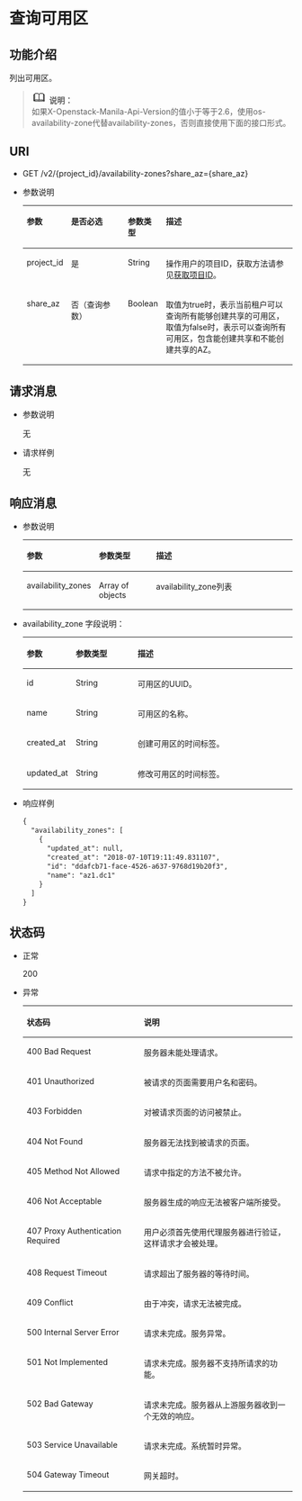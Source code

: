 # 查询可用区<a name="sfs_02_0046"></a>

## 功能介绍<a name="section35417005112634"></a>

列出可用区。

>![](public_sys-resources/icon-note.gif) **说明：**   
>如果X-Openstack-Manila-Api-Version的值小于等于2.6，使用os-availability-zone代替availability-zones，否则直接使用下面的接口形式。  

## URI<a name="section56431007112911"></a>

-   GET /v2/\{project\_id\}/availability-zones?share\_az=\{share\_az\}
-   参数说明

    <a name="table1936210911319"></a>
    <table><thead align="left"><tr id="row2818054511319"><th class="cellrowborder" valign="top" width="16.17%" id="mcps1.1.5.1.1"><p id="p12976164364810"><a name="p12976164364810"></a><a name="p12976164364810"></a>参数</p>
    </th>
    <th class="cellrowborder" valign="top" width="21.23%" id="mcps1.1.5.1.2"><p id="p597674316485"><a name="p597674316485"></a><a name="p597674316485"></a>是否必选</p>
    </th>
    <th class="cellrowborder" valign="top" width="13.54%" id="mcps1.1.5.1.3"><p id="p1597694317485"><a name="p1597694317485"></a><a name="p1597694317485"></a>参数类型</p>
    </th>
    <th class="cellrowborder" valign="top" width="49.059999999999995%" id="mcps1.1.5.1.4"><p id="p797616433489"><a name="p797616433489"></a><a name="p797616433489"></a>描述</p>
    </th>
    </tr>
    </thead>
    <tbody><tr id="row4580752711319"><td class="cellrowborder" valign="top" width="16.17%" headers="mcps1.1.5.1.1 "><p id="p31893403113152"><a name="p31893403113152"></a><a name="p31893403113152"></a>project_id</p>
    </td>
    <td class="cellrowborder" valign="top" width="21.23%" headers="mcps1.1.5.1.2 "><p id="p33228870113152"><a name="p33228870113152"></a><a name="p33228870113152"></a>是</p>
    </td>
    <td class="cellrowborder" valign="top" width="13.54%" headers="mcps1.1.5.1.3 "><p id="p7183962113152"><a name="p7183962113152"></a><a name="p7183962113152"></a>String</p>
    </td>
    <td class="cellrowborder" valign="top" width="49.059999999999995%" headers="mcps1.1.5.1.4 "><p id="p45030013113152"><a name="p45030013113152"></a><a name="p45030013113152"></a>操作用户的项目ID，获取方法请参见<a href="获取项目ID.md">获取项目ID</a>。</p>
    </td>
    </tr>
    <tr id="row5827083212846"><td class="cellrowborder" valign="top" width="16.17%" headers="mcps1.1.5.1.1 "><p id="p11900165010280"><a name="p11900165010280"></a><a name="p11900165010280"></a>share_az</p>
    </td>
    <td class="cellrowborder" valign="top" width="21.23%" headers="mcps1.1.5.1.2 "><p id="p3290281212935"><a name="p3290281212935"></a><a name="p3290281212935"></a>否（查询参数）</p>
    </td>
    <td class="cellrowborder" valign="top" width="13.54%" headers="mcps1.1.5.1.3 "><p id="p65186226212935"><a name="p65186226212935"></a><a name="p65186226212935"></a>Boolean</p>
    </td>
    <td class="cellrowborder" valign="top" width="49.059999999999995%" headers="mcps1.1.5.1.4 "><p id="p45592923212935"><a name="p45592923212935"></a><a name="p45592923212935"></a>取值为true时，表示当前租户可以查询所有能够创建共享的可用区，取值为false时，表示可以查询所有可用区，包含能创建共享和不能创建共享的AZ。</p>
    </td>
    </tr>
    </tbody>
    </table>


## 请求消息<a name="section31808412113213"></a>

-   参数说明

    无


-   请求样例

    无


## 响应消息<a name="section20475353113911"></a>

-   参数说明

    <a name="tda30386a6e9d4540a4eb716742253a1b"></a>
    <table><thead align="left"><tr id="r8ada73019fa5407c8e16f6e1f7bc4bb1"><th class="cellrowborder" valign="top" width="16.93830616938306%" id="mcps1.1.4.1.1"><p id="p1557511221929"><a name="p1557511221929"></a><a name="p1557511221929"></a>参数</p>
    </th>
    <th class="cellrowborder" valign="top" width="23.507649235076496%" id="mcps1.1.4.1.2"><p id="p1457516221623"><a name="p1457516221623"></a><a name="p1457516221623"></a>参数类型</p>
    </th>
    <th class="cellrowborder" valign="top" width="59.55404459554045%" id="mcps1.1.4.1.3"><p id="p9590122217212"><a name="p9590122217212"></a><a name="p9590122217212"></a>描述</p>
    </th>
    </tr>
    </thead>
    <tbody><tr id="r1a20df0633434edc9d860eaf14b9a981"><td class="cellrowborder" valign="top" width="16.93830616938306%" headers="mcps1.1.4.1.1 "><p id="p34736356326"><a name="p34736356326"></a><a name="p34736356326"></a>availability_zones</p>
    </td>
    <td class="cellrowborder" valign="top" width="23.507649235076496%" headers="mcps1.1.4.1.2 "><p id="aab44f3064cf049479255909280c43ccf"><a name="aab44f3064cf049479255909280c43ccf"></a><a name="aab44f3064cf049479255909280c43ccf"></a>Array of objects</p>
    </td>
    <td class="cellrowborder" valign="top" width="59.55404459554045%" headers="mcps1.1.4.1.3 "><p id="afa73e2f572e845479878686baa515ac2"><a name="afa73e2f572e845479878686baa515ac2"></a><a name="afa73e2f572e845479878686baa515ac2"></a>availability_zone列表</p>
    </td>
    </tr>
    </tbody>
    </table>

-   availability\_zone 字段说明：

    <a name="tbcad918897d14fb49b92a4459d3f00fe"></a>
    <table><thead align="left"><tr id="r2549a099434b498b960a737e31dd5e22"><th class="cellrowborder" valign="top" width="16.83831616838316%" id="mcps1.1.4.1.1"><p id="p237219251522"><a name="p237219251522"></a><a name="p237219251522"></a>参数</p>
    </th>
    <th class="cellrowborder" valign="top" width="23.227677232276772%" id="mcps1.1.4.1.2"><p id="p203887255210"><a name="p203887255210"></a><a name="p203887255210"></a>参数类型</p>
    </th>
    <th class="cellrowborder" valign="top" width="59.93400659934007%" id="mcps1.1.4.1.3"><p id="p7388025426"><a name="p7388025426"></a><a name="p7388025426"></a>描述</p>
    </th>
    </tr>
    </thead>
    <tbody><tr id="r24e1fdd135614ddfb8bb62cd8b059790"><td class="cellrowborder" valign="top" width="16.83831616838316%" headers="mcps1.1.4.1.1 "><p id="zh-cn_topic_0064390791_p304425717377"><a name="zh-cn_topic_0064390791_p304425717377"></a><a name="zh-cn_topic_0064390791_p304425717377"></a>id</p>
    </td>
    <td class="cellrowborder" valign="top" width="23.227677232276772%" headers="mcps1.1.4.1.2 "><p id="a2739fe34fda84872ad4752a2a5904442"><a name="a2739fe34fda84872ad4752a2a5904442"></a><a name="a2739fe34fda84872ad4752a2a5904442"></a>String</p>
    </td>
    <td class="cellrowborder" valign="top" width="59.93400659934007%" headers="mcps1.1.4.1.3 "><p id="a8bd7dc44dfea4902ae6c3be200d16795"><a name="a8bd7dc44dfea4902ae6c3be200d16795"></a><a name="a8bd7dc44dfea4902ae6c3be200d16795"></a><span>可用区的</span><span>UUID</span><span>。</span></p>
    </td>
    </tr>
    <tr id="r363789c82fb941e5942a1a3569abd611"><td class="cellrowborder" valign="top" width="16.83831616838316%" headers="mcps1.1.4.1.1 "><p id="p19314133120334"><a name="p19314133120334"></a><a name="p19314133120334"></a>name</p>
    </td>
    <td class="cellrowborder" valign="top" width="23.227677232276772%" headers="mcps1.1.4.1.2 "><p id="p17314173113310"><a name="p17314173113310"></a><a name="p17314173113310"></a>String</p>
    </td>
    <td class="cellrowborder" valign="top" width="59.93400659934007%" headers="mcps1.1.4.1.3 "><p id="p133141431143310"><a name="p133141431143310"></a><a name="p133141431143310"></a><span>可用区的名称</span><span>。</span></p>
    </td>
    </tr>
    <tr id="reac38228b7ce4af8a38a972bfaa5ee93"><td class="cellrowborder" valign="top" width="16.83831616838316%" headers="mcps1.1.4.1.1 "><p id="zh-cn_topic_0064390791_p235133117377"><a name="zh-cn_topic_0064390791_p235133117377"></a><a name="zh-cn_topic_0064390791_p235133117377"></a>created_at</p>
    </td>
    <td class="cellrowborder" valign="top" width="23.227677232276772%" headers="mcps1.1.4.1.2 "><p id="ad559eba8660d4a39ba10681c9f2d174e"><a name="ad559eba8660d4a39ba10681c9f2d174e"></a><a name="ad559eba8660d4a39ba10681c9f2d174e"></a>String</p>
    </td>
    <td class="cellrowborder" valign="top" width="59.93400659934007%" headers="mcps1.1.4.1.3 "><p id="a17d9eed397184e7a8eba7e87435d098a"><a name="a17d9eed397184e7a8eba7e87435d098a"></a><a name="a17d9eed397184e7a8eba7e87435d098a"></a><span>创建</span><span>可用区的时间标签。</span></p>
    </td>
    </tr>
    <tr id="row95170168333"><td class="cellrowborder" valign="top" width="16.83831616838316%" headers="mcps1.1.4.1.1 "><p id="p2017594816335"><a name="p2017594816335"></a><a name="p2017594816335"></a>updated_at</p>
    </td>
    <td class="cellrowborder" valign="top" width="23.227677232276772%" headers="mcps1.1.4.1.2 "><p id="p20627152111333"><a name="p20627152111333"></a><a name="p20627152111333"></a>String</p>
    </td>
    <td class="cellrowborder" valign="top" width="59.93400659934007%" headers="mcps1.1.4.1.3 "><p id="p156271321123312"><a name="p156271321123312"></a><a name="p156271321123312"></a><span>修改可用区的时间标签。</span></p>
    </td>
    </tr>
    </tbody>
    </table>


-   响应样例

    ```
    {
      "availability_zones": [
        {
          "updated_at": null,
          "created_at": "2018-07-10T19:11:49.831107",
          "id": "ddafcb71-face-4526-a637-9768d19b20f3",
          "name": "az1.dc1"
        }
      ]
    }
    ```


## 状态码<a name="section14343996114232"></a>

-   正常

    200

-   异常

    <a name="t2090d44083d34718a5469023c0c64add"></a>
    <table><thead align="left"><tr id="ra369a8c86fba486db6b80296100f3699"><th class="cellrowborder" valign="top" width="43.43%" id="mcps1.1.3.1.1"><p id="aef56a0bee1724b0993bff1e74bd97796"><a name="aef56a0bee1724b0993bff1e74bd97796"></a><a name="aef56a0bee1724b0993bff1e74bd97796"></a>状态码</p>
    </th>
    <th class="cellrowborder" valign="top" width="56.57%" id="mcps1.1.3.1.2"><p id="a7923be73f3d642c48f49e12d9f575dbd"><a name="a7923be73f3d642c48f49e12d9f575dbd"></a><a name="a7923be73f3d642c48f49e12d9f575dbd"></a>说明</p>
    </th>
    </tr>
    </thead>
    <tbody><tr id="r9caf832a2eb74734a12db37bb5922e9c"><td class="cellrowborder" valign="top" width="43.43%" headers="mcps1.1.3.1.1 "><p id="zh-cn_topic_0064390791_p887409917377"><a name="zh-cn_topic_0064390791_p887409917377"></a><a name="zh-cn_topic_0064390791_p887409917377"></a>400 Bad Request</p>
    </td>
    <td class="cellrowborder" valign="top" width="56.57%" headers="mcps1.1.3.1.2 "><p id="ac915b170d5f2455096491b02762241ac"><a name="ac915b170d5f2455096491b02762241ac"></a><a name="ac915b170d5f2455096491b02762241ac"></a>服务器未能处理请求。</p>
    </td>
    </tr>
    <tr id="r10cfd100de64484f99318a78375120ff"><td class="cellrowborder" valign="top" width="43.43%" headers="mcps1.1.3.1.1 "><p id="a8193fd1ffce7479897c3de382c2eed15"><a name="a8193fd1ffce7479897c3de382c2eed15"></a><a name="a8193fd1ffce7479897c3de382c2eed15"></a>401 Unauthorized</p>
    </td>
    <td class="cellrowborder" valign="top" width="56.57%" headers="mcps1.1.3.1.2 "><p id="zh-cn_topic_0064390791_p52210117377"><a name="zh-cn_topic_0064390791_p52210117377"></a><a name="zh-cn_topic_0064390791_p52210117377"></a>被请求的页面需要用户名和密码。</p>
    </td>
    </tr>
    <tr id="r7a403b9870eb4da5b2a875a5b1539ffd"><td class="cellrowborder" valign="top" width="43.43%" headers="mcps1.1.3.1.1 "><p id="adbf7968a9dac42c49b53777be2aaf544"><a name="adbf7968a9dac42c49b53777be2aaf544"></a><a name="adbf7968a9dac42c49b53777be2aaf544"></a>403 Forbidden</p>
    </td>
    <td class="cellrowborder" valign="top" width="56.57%" headers="mcps1.1.3.1.2 "><p id="a0bc87a6af4f1456e8086bde01aebec6b"><a name="a0bc87a6af4f1456e8086bde01aebec6b"></a><a name="a0bc87a6af4f1456e8086bde01aebec6b"></a>对被请求页面的访问被禁止。</p>
    </td>
    </tr>
    <tr id="r3422b1bb54164104949a1a121c137932"><td class="cellrowborder" valign="top" width="43.43%" headers="mcps1.1.3.1.1 "><p id="a26dbdb35ea5c4d08b5c6ea8b184b8656"><a name="a26dbdb35ea5c4d08b5c6ea8b184b8656"></a><a name="a26dbdb35ea5c4d08b5c6ea8b184b8656"></a>404 Not Found</p>
    </td>
    <td class="cellrowborder" valign="top" width="56.57%" headers="mcps1.1.3.1.2 "><p id="acf1017be1cb84275bbbb87052f6ab21a"><a name="acf1017be1cb84275bbbb87052f6ab21a"></a><a name="acf1017be1cb84275bbbb87052f6ab21a"></a>服务器无法找到被请求的页面。</p>
    </td>
    </tr>
    <tr id="r98d495bd3a4f4d0b87572a4bd4173ce1"><td class="cellrowborder" valign="top" width="43.43%" headers="mcps1.1.3.1.1 "><p id="a8c7636bd87f64006979cb1f8fdf6bbcc"><a name="a8c7636bd87f64006979cb1f8fdf6bbcc"></a><a name="a8c7636bd87f64006979cb1f8fdf6bbcc"></a>405 Method Not Allowed</p>
    </td>
    <td class="cellrowborder" valign="top" width="56.57%" headers="mcps1.1.3.1.2 "><p id="a969e484ebb1d4f95a1c5d8803eb5805b"><a name="a969e484ebb1d4f95a1c5d8803eb5805b"></a><a name="a969e484ebb1d4f95a1c5d8803eb5805b"></a>请求中指定的方法不被允许。</p>
    </td>
    </tr>
    <tr id="rde52d6cce4fb49bda58bd438829c8b74"><td class="cellrowborder" valign="top" width="43.43%" headers="mcps1.1.3.1.1 "><p id="zh-cn_topic_0064390791_p781488717377"><a name="zh-cn_topic_0064390791_p781488717377"></a><a name="zh-cn_topic_0064390791_p781488717377"></a>406 Not Acceptable</p>
    </td>
    <td class="cellrowborder" valign="top" width="56.57%" headers="mcps1.1.3.1.2 "><p id="afa6f5ee4d9d5461ca179b522cbea0d34"><a name="afa6f5ee4d9d5461ca179b522cbea0d34"></a><a name="afa6f5ee4d9d5461ca179b522cbea0d34"></a>服务器生成的响应无法被客户端所接受。</p>
    </td>
    </tr>
    <tr id="r101c5bbfb8784aa883c87c38ef66d1ba"><td class="cellrowborder" valign="top" width="43.43%" headers="mcps1.1.3.1.1 "><p id="a4d23d1ea32c3487e8fa03fa7a39543d8"><a name="a4d23d1ea32c3487e8fa03fa7a39543d8"></a><a name="a4d23d1ea32c3487e8fa03fa7a39543d8"></a>407 Proxy Authentication Required</p>
    </td>
    <td class="cellrowborder" valign="top" width="56.57%" headers="mcps1.1.3.1.2 "><p id="zh-cn_topic_0064390791_p300388217377"><a name="zh-cn_topic_0064390791_p300388217377"></a><a name="zh-cn_topic_0064390791_p300388217377"></a>用户必须首先使用代理服务器进行验证，这样请求才会被处理。</p>
    </td>
    </tr>
    <tr id="r6206a8382c46402ab86f280e940f1756"><td class="cellrowborder" valign="top" width="43.43%" headers="mcps1.1.3.1.1 "><p id="a0c0a0346efed4a158e3f78aad3f92502"><a name="a0c0a0346efed4a158e3f78aad3f92502"></a><a name="a0c0a0346efed4a158e3f78aad3f92502"></a>408 Request Timeout</p>
    </td>
    <td class="cellrowborder" valign="top" width="56.57%" headers="mcps1.1.3.1.2 "><p id="zh-cn_topic_0064390791_p752846017377"><a name="zh-cn_topic_0064390791_p752846017377"></a><a name="zh-cn_topic_0064390791_p752846017377"></a>请求超出了服务器的等待时间。</p>
    </td>
    </tr>
    <tr id="r1f59abfea4d945d5853b088375ec075b"><td class="cellrowborder" valign="top" width="43.43%" headers="mcps1.1.3.1.1 "><p id="a4de368473ace407db9497a6d22044206"><a name="a4de368473ace407db9497a6d22044206"></a><a name="a4de368473ace407db9497a6d22044206"></a>409 Conflict</p>
    </td>
    <td class="cellrowborder" valign="top" width="56.57%" headers="mcps1.1.3.1.2 "><p id="a1e52611413ef42368e1fc74cedce0b14"><a name="a1e52611413ef42368e1fc74cedce0b14"></a><a name="a1e52611413ef42368e1fc74cedce0b14"></a>由于冲突，请求无法被完成。</p>
    </td>
    </tr>
    <tr id="r33f68eb575084d3d9c7a652797fa1d77"><td class="cellrowborder" valign="top" width="43.43%" headers="mcps1.1.3.1.1 "><p id="a696b29b12cea423cbd6649f0ffd68db8"><a name="a696b29b12cea423cbd6649f0ffd68db8"></a><a name="a696b29b12cea423cbd6649f0ffd68db8"></a>500 Internal Server Error</p>
    </td>
    <td class="cellrowborder" valign="top" width="56.57%" headers="mcps1.1.3.1.2 "><p id="ad20c3d1dc2b146f0a4632048769e0e72"><a name="ad20c3d1dc2b146f0a4632048769e0e72"></a><a name="ad20c3d1dc2b146f0a4632048769e0e72"></a>请求未完成。服务异常。</p>
    </td>
    </tr>
    <tr id="rc1e0e831ad8742b6b88bdfea358028be"><td class="cellrowborder" valign="top" width="43.43%" headers="mcps1.1.3.1.1 "><p id="af622f29f0130447f8615637fb7feb757"><a name="af622f29f0130447f8615637fb7feb757"></a><a name="af622f29f0130447f8615637fb7feb757"></a>501 Not Implemented</p>
    </td>
    <td class="cellrowborder" valign="top" width="56.57%" headers="mcps1.1.3.1.2 "><p id="ac3e5fdea4e1d4f7c9d3668ee30ed96f7"><a name="ac3e5fdea4e1d4f7c9d3668ee30ed96f7"></a><a name="ac3e5fdea4e1d4f7c9d3668ee30ed96f7"></a>请求未完成。服务器不支持所请求的功能。</p>
    </td>
    </tr>
    <tr id="r1ffb7ea16483434fbcdc681f373bb28d"><td class="cellrowborder" valign="top" width="43.43%" headers="mcps1.1.3.1.1 "><p id="a636bca04b6c74339a4e3f28eaa7e32bc"><a name="a636bca04b6c74339a4e3f28eaa7e32bc"></a><a name="a636bca04b6c74339a4e3f28eaa7e32bc"></a>502 Bad Gateway</p>
    </td>
    <td class="cellrowborder" valign="top" width="56.57%" headers="mcps1.1.3.1.2 "><p id="af68a220ad6d3488cad0a0361f2f94967"><a name="af68a220ad6d3488cad0a0361f2f94967"></a><a name="af68a220ad6d3488cad0a0361f2f94967"></a>请求未完成。服务器从上游服务器收到一个无效的响应。</p>
    </td>
    </tr>
    <tr id="r6658762006d1444084add1f582fae6bd"><td class="cellrowborder" valign="top" width="43.43%" headers="mcps1.1.3.1.1 "><p id="a71922f19bd4b44a88fc41255846b5660"><a name="a71922f19bd4b44a88fc41255846b5660"></a><a name="a71922f19bd4b44a88fc41255846b5660"></a>503 Service Unavailable</p>
    </td>
    <td class="cellrowborder" valign="top" width="56.57%" headers="mcps1.1.3.1.2 "><p id="zh-cn_topic_0064390791_p361803117377"><a name="zh-cn_topic_0064390791_p361803117377"></a><a name="zh-cn_topic_0064390791_p361803117377"></a>请求未完成。系统暂时异常。</p>
    </td>
    </tr>
    <tr id="rec0c716ad62543e4ac5806fcb22b8c54"><td class="cellrowborder" valign="top" width="43.43%" headers="mcps1.1.3.1.1 "><p id="a612773caf040494fa785db348dd7e335"><a name="a612773caf040494fa785db348dd7e335"></a><a name="a612773caf040494fa785db348dd7e335"></a>504 Gateway Timeout</p>
    </td>
    <td class="cellrowborder" valign="top" width="56.57%" headers="mcps1.1.3.1.2 "><p id="aa509f60996454e90b1521e61e3da4d9d"><a name="aa509f60996454e90b1521e61e3da4d9d"></a><a name="aa509f60996454e90b1521e61e3da4d9d"></a>网关超时。</p>
    </td>
    </tr>
    </tbody>
    </table>


